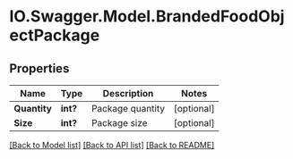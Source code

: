 # IO.Swagger.Model.BrandedFoodObjectPackage
## Properties

Name | Type | Description | Notes
------------ | ------------- | ------------- | -------------
**Quantity** | **int?** | Package quantity | [optional] 
**Size** | **int?** | Package size | [optional] 

[[Back to Model list]](../README.md#documentation-for-models) [[Back to API list]](../README.md#documentation-for-api-endpoints) [[Back to README]](../README.md)

